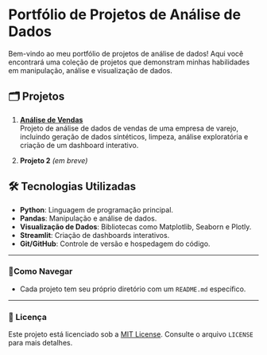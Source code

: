 # Portfólio de Projetos de Análise de Dados

Bem-vindo ao meu portfólio de projetos de análise de dados! Aqui você encontrará uma coleção de projetos que demonstram minhas habilidades em manipulação, análise e visualização de dados.

## 🗂️ Projetos

1. **[Análise de Vendas](analise-vendas/README.md)**  
   Projeto de análise de dados de vendas de uma empresa de varejo, incluindo geração de dados sintéticos, limpeza, análise exploratória e criação de um dashboard interativo.

2. **Projeto 2** *(em breve)* 

## 🛠️ Tecnologias Utilizadas

- **Python**: Linguagem de programação principal.
- **Pandas**: Manipulação e análise de dados.
- **Visualização de Dados**: Bibliotecas como Matplotlib, Seaborn e Plotly.
- **Streamlit**: Criação de dashboards interativos.
- **Git/GitHub**: Controle de versão e hospedagem do código.

---

### 📌Como Navegar 

- Cada projeto tem seu próprio diretório com um `README.md` específico.

---

### 📜 Licença

Este projeto está licenciado sob a [MIT License](LICENSE). Consulte o arquivo `LICENSE` para mais detalhes.
